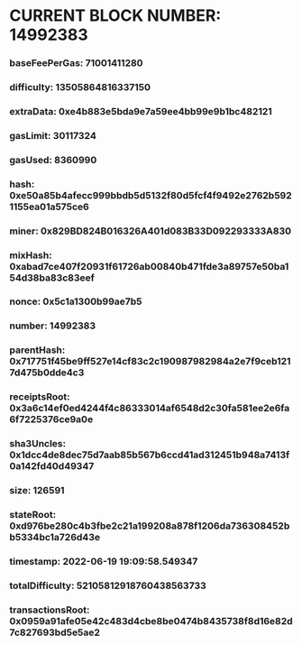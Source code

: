 # CURRENT BLOCK NUMBER: 14992383

### baseFeePerGas: 71001411280
### difficulty: 13505864816337150
### extraData: 0xe4b883e5bda9e7a59ee4bb99e9b1bc482121
### gasLimit: 30117324
### gasUsed: 8360990
### hash: 0xe50a85b4afecc999bbdb5d5132f80d5fcf4f9492e2762b5921155ea01a575ce6
### miner: 0x829BD824B016326A401d083B33D092293333A830
### mixHash: 0xabad7ce407f20931f61726ab00840b471fde3a89757e50ba154d38ba83c83eef
### nonce: 0x5c1a1300b99ae7b5
### number: 14992383
### parentHash: 0x717751f45be9ff527e14cf83c2c190987982984a2e7f9ceb1217d475b0dde4c3
### receiptsRoot: 0x3a6c14ef0ed4244f4c86333014af6548d2c30fa581ee2e6fa6f7225376ce9a0e
### sha3Uncles: 0x1dcc4de8dec75d7aab85b567b6ccd41ad312451b948a7413f0a142fd40d49347
### size: 126591
### stateRoot: 0xd976be280c4b3fbe2c21a199208a878f1206da736308452bb5334bc1a726d43e
### timestamp: 2022-06-19 19:09:58.549347
### totalDifficulty: 52105812918760438563733
### transactionsRoot: 0x0959a91afe05e42c483d4cbe8be0474b8435738f8d16e82d7c827693bd5e5ae2
